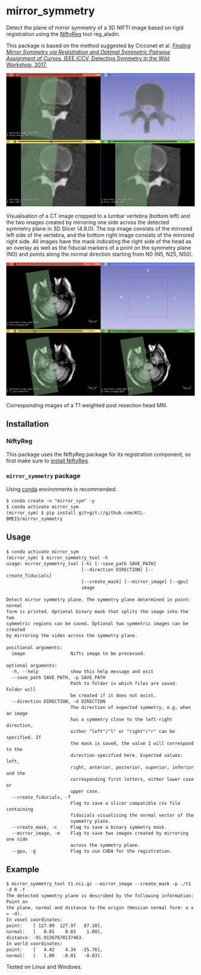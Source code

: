 # mirror_symmetry

Detect the plane of mirror symmetry of a 3D NIFTI image based on rigid 
registration using the [NiftyReg](https://github.com/KCL-BMEIS/niftyreg/) 
tool reg_aladin.

This package is based on the method suggested by Cicconet et al. [_Finding 
Mirror Symmetry via Registration and Optimal Symmetric Pairwise Assignment 
of Curves._ IEEE ICCV, Detecting Symmetry in the Wild Workshop, 2017.](http://openaccess.thecvf.com/content_ICCV_2017_workshops/papers/w24/Cicconet_Finding_Mirror_Symmetry_ICCV_2017_paper.pdf)

![screenshot](screenshots/slicer_vertebra.png)

Visualisation of a CT image cropped to a lumbar vertebra (bottom left) and the 
two images created by mirroring one side across the detected symmetry plane in 
3D Slicer (4.9.0).
The top image consists of the mirrored left side of the vertebra, and the 
bottom right image consists of the mirrored right side. All images have the 
mask indicating the right side of the head as an overlay as well as the 
fiducial markers of a point on the symmetry plane (N0) and points along the 
normal direction starting from N0 (N5, N25, N50).


![screenshot](screenshots/slicer_brain.png)

Corresponding images of a T1 weighted post resection head MRI.

## Installation

### NiftyReg

This package uses the NiftyReg package for its registration component, so 
first make sure to [install NiftyReg](https://github.com/KCL-BMEIS/niftyreg/wiki/install).


### `mirror_symmetry` package

Using [conda](https://conda.io/docs/) environments is recommended:

```shell
$ conda create -n "mirror_sym" -y
$ conda activate mirror_sym
(mirror_sym) $ pip install git+git://github.com/KCL-BMEIS/mirror_symmetry
```


## Usage

```
$ conda activate mirror_sym
(mirror_sym) $ mirror_symmetry_tool -h
usage: mirror_symmetry_tool [-h] [--save_path SAVE_PATH]
                            [--direction DIRECTION] [--create_fiducials]
                            [--create_mask] [--mirror_image] [--gpu]
                            image

Detect mirror symmetry plane. The symmetry plane determined in point-normal
form is printed. Optional binary mask that splits the image into the two
symmetric regions can be saved. Optional two symmetric images can be created
by mirroring the sides across the symmetry plane.

positional arguments:
  image                 Nifti image to be processed.

optional arguments:
  -h, --help            show this help message and exit
  --save_path SAVE_PATH, -p SAVE_PATH
                        Path to folder in which files are saved. Folder will
                        be created if it does not exist.
  --direction DIRECTION, -d DIRECTION
                        The direction of expected symmetry, e.g. when an image
                        has a symmetry close to the left-right direction,
                        either "left"/"l" or "right"/"r" can be specified. If
                        the mask is saved, the value 1 will correspond to the
                        direction specified here. Expected values: left,
                        right, anterior, posterior, superior, inferior and the
                        corresponding first letters, either lower case or
                        upper case.
  --create_fiducials, -f
                        Flag to save a slicer compatible csv file containing
                        fiducials visualising the normal vector of the
                        symmetry plane.
  --create_mask, -c     Flag to save a binary symmetry mask.
  --mirror_image, -m    Flag to save two images created by mirroring one side
                        across the symmetry plane.
  --gpu, -g             Flag to use CUDA for the registration.
```


## Example

```
$ mirror_symmetry_tool t1.nii.gz --mirror_image --create_mask -p ./t1 -d R -f
The detected symmetry plane is described by the following information: Point on
the plane, normal and distance to the origin (Hessian normal form: n x = -d).
In voxel coordinates:
point:    [ 127.99  127.97   87.10],
normal:   [   0.01    0.03    1.00],
distance: -91.91367670137463.
In world coordinates:
point:    [   4.42    4.34  -25.76],
normal:   [   1.00   -0.01   -0.03].
```

Tested on Linux and Windows.
